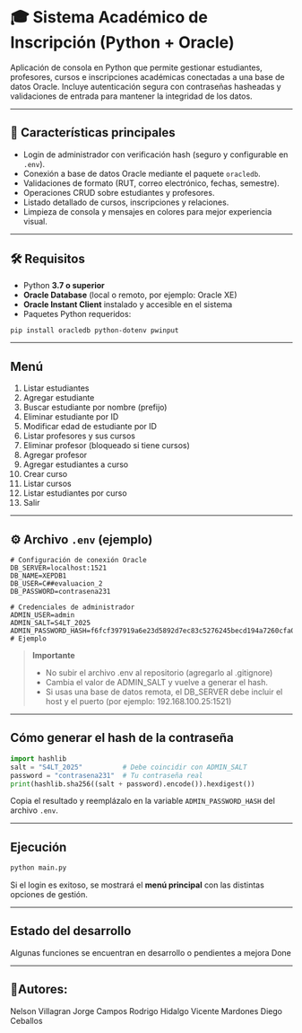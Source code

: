 # 🎓 Sistema Académico de Inscripción (Python + Oracle)

Aplicación de consola en Python que permite gestionar estudiantes, profesores, cursos e inscripciones académicas conectadas a una base de datos Oracle. Incluye autenticación segura con contraseñas hasheadas y validaciones de entrada para mantener la integridad de los datos.

---

## 🧩 Características principales
- Login de administrador con verificación hash (seguro y configurable en `.env`).
- Conexión a base de datos Oracle mediante el paquete `oracledb`.
- Validaciones de formato (RUT, correo electrónico, fechas, semestre).
- Operaciones CRUD sobre estudiantes y profesores.
- Listado detallado de cursos, inscripciones y relaciones.
- Limpieza de consola y mensajes en colores para mejor experiencia visual.

---

## 🛠 Requisitos
- Python **3.7 o superior**
- **Oracle Database** (local o remoto, por ejemplo: Oracle XE)
- **Oracle Instant Client** instalado y accesible en el sistema
- Paquetes Python requeridos:

```bash
pip install oracledb python-dotenv pwinput
```

---
## Menú
1. Listar estudiantes
2. Agregar estudiante
3. Buscar estudiante por nombre (prefijo)
4. Eliminar estudiante por ID
5. Modificar edad de estudiante por ID
6. Listar profesores y sus cursos
7. Eliminar profesor (bloqueado si tiene cursos)
8. Agregar profesor
9. Agregar estudiantes a curso
10. Crear curso 
11. Listar cursos 
12. Listar estudiantes por curso 
13. Salir

---

## ⚙️ Archivo `.env` (ejemplo)

```env
# Configuración de conexión Oracle
DB_SERVER=localhost:1521
DB_NAME=XEPDB1
DB_USER=C##evaluacion_2
DB_PASSWORD=contrasena231

# Credenciales de administrador
ADMIN_USER=admin
ADMIN_SALT=S4LT_2025
ADMIN_PASSWORD_HASH=f6fcf397919a6e23d5892d7ec83c5276245becd194a7260cfa060999a2cf7489  # Ejemplo
```
> **Importante**
>- No subir el archivo .env al repositorio (agregarlo al .gitignore)
>- Cambia el valor de ADMIN_SALT y vuelve a generar el hash.
>- Si usas una base de datos remota, el DB_SERVER debe incluir el host y el puerto (por ejemplo: 192.168.100.25:1521)

---

## Cómo generar el hash de la contraseña
```python
import hashlib
salt = "S4LT_2025"          # Debe coincidir con ADMIN_SALT
password = "contrasena231"  # Tu contraseña real
print(hashlib.sha256((salt + password).encode()).hexdigest())
```

Copia el resultado y reemplázalo en la variable `ADMIN_PASSWORD_HASH` del archivo `.env`.

---

## Ejecución
```bash
python main.py
```
Si el login es exitoso, se mostrará el **menú principal** con las distintas opciones de gestión.

---

## Estado del desarrollo
Algunas funciones se encuentran en desarrollo o pendientes a mejora
Done 

---

## 👤Autores:
Nelson Villagran 
Jorge Campos 
Rodrigo Hidalgo 
Vicente Mardones 
Diego Ceballos